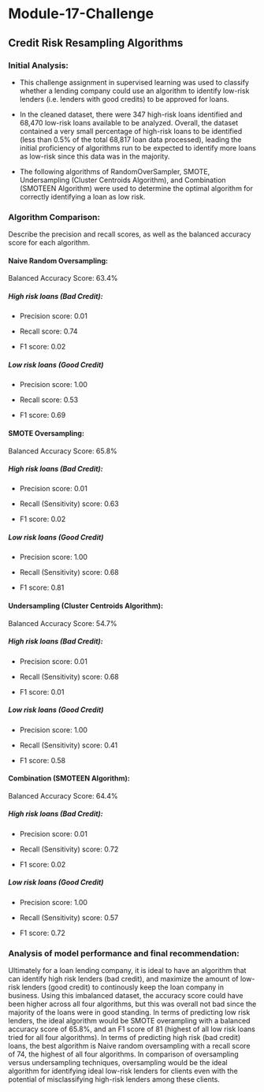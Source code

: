 # Module-17-Challenge
## Credit Risk Resampling Algorithms
### Initial Analysis:
* This challenge assignment in supervised learning was used to classify whether a lending company could use an algorithm to identify low-risk lenders (i.e. lenders with good credits) to be approved for loans.

* In the cleaned dataset, there were 347 high-risk loans identified and 68,470 low-risk loans available to be analyzed. Overall, the dataset contained a very small percentage of high-risk loans to be identified (less than 0.5% of the total 68,817 loan data processed), leading the initial proficiency of algorithms run to be expected to identify more loans as low-risk since this data was in the majority.


* The following algorithms of RandomOverSampler, SMOTE, Undersampling (Cluster Centroids Algorithm), and Combination (SMOTEEN Algorithm) were used to determine the optimal algorithm for correctly identifying a loan as low risk.  

### Algorithm Comparison: 
Describe the precision and recall scores, as well as the balanced accuracy score for each algorithm.

#### Naive Random Oversampling:
Balanced Accuracy Score: 63.4%

##### High risk loans (Bad Credit):
* Precision score: 0.01

* Recall score: 0.74

* F1 score: 0.02


##### Low risk loans (Good Credit)
* Precision score: 1.00

* Recall score: 0.53

* F1 score: 0.69

#### SMOTE Oversampling:
Balanced Accuracy Score: 65.8%

##### High risk loans (Bad Credit):
* Precision score: 0.01

* Recall (Sensitivity) score: 0.63

* F1 score: 0.02


##### Low risk loans (Good Credit)
* Precision score: 1.00

* Recall (Sensitivity) score: 0.68

* F1 score: 0.81

#### Undersampling (Cluster Centroids Algorithm):
Balanced Accuracy Score: 54.7%

##### High risk loans (Bad Credit):
* Precision score: 0.01

* Recall (Sensitivity) score: 0.68

* F1 score: 0.01


##### Low risk loans (Good Credit)
* Precision score: 1.00

* Recall (Sensitivity) score: 0.41

* F1 score: 0.58

#### Combination (SMOTEEN Algorithm):
Balanced Accuracy Score: 64.4%

##### High risk loans (Bad Credit):
* Precision score: 0.01

* Recall (Sensitivity) score: 0.72

* F1 score: 0.02


##### Low risk loans (Good Credit)
* Precision score: 1.00

* Recall (Sensitivity) score: 0.57

* F1 score: 0.72


### Analysis of model performance and final recommendation:
Ultimately for a loan lending company, it is ideal to have an algorithm that can identify high risk lenders (bad credit), and maximize the amount of low-risk lenders (good credit) to continously keep the loan company in business. Using this imbalanced dataset, the accuracy score could have been higher across all four algorithms, but this was overall not bad since the majority of the loans were in good standing. In terms of predicting low risk lenders, the ideal algorithm would be SMOTE overampling with a balanced accuracy score of 65.8%, and an F1 score of 81 (highest of all low risk loans tried for all four algorithms). In terms of predicting high risk (bad credit) loans, the best algorithm is Naive random oversampling with a recall score of 74, the highest of all four algorithms. In comparison of oversampling versus undersampling techniques, oversampling would be the ideal algorithm for identifying ideal low-risk lenders for clients even with the potential of misclassifying high-risk lenders among these clients.
